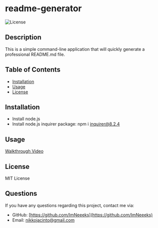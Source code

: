 # readme-generator

![License](https://img.shields.io/badge/License-MIT-yellow.svg)

## Description
  This is a simple command-line application that will quickly generate a professional README.md file.

## Table of Contents
- [Installation](#installation)
- [Usage](#usage)
- [License](#license)

## Installation
- Install node.js 
- Install node.js inquirer package: npm i inquirer@8.2.4

## Usage
[Walkthrough Video](https://drive.google.com/file/d/1tEmJxGFfXWiBX984XRxke5R55DuL3iGw/view)

## License
MIT License

## Questions
If you have any questions regarding this project, contact me via:
- GitHub: [https://github.com/ImNeeeks](https://github.com/ImNeeeks)
- Email: nikkojacinto@gmail.com